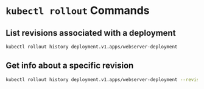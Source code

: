 # `kubectl rollout` Commands

## List revisions associated with a deployment

```bash
kubectl rollout history deployment.v1.apps/webserver-deployment
```

## Get info about a specific revision

```bash
kubectl rollout history deployment.v1.apps/webserver-deployment --revision 2
```
